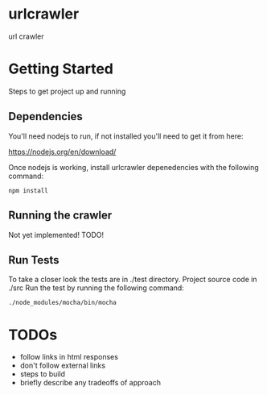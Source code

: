 # urlcrawler

url crawler

# Getting Started

Steps to get project up and running


## Dependencies

You'll need nodejs to run, if not installed you'll need to get it from here:

https://nodejs.org/en/download/

Once nodejs is working, install urlcrawler depenedencies with the following command:

```
npm install
```

## Running the crawler

Not yet implemented! TODO!


## Run Tests

To take a closer look the tests are in ./test directory. Project source code in ./src Run the test by running the following command:

```
./node_modules/mocha/bin/mocha
```




# TODOs

* follow links in html responses
* don't follow external links
* steps to build
* briefly describe any tradeoffs of approach
